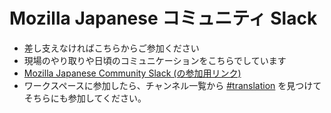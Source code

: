 # Mozilla Japanese コミュニティ  Slack
- 差し支えなければこちらからご参加ください
- 現場のやり取りや日頃のコミュニケーションをこちらでしています
- [Mozilla Japanese Community Slack (の参加用リンク) ](https://join.slack.com/t/mozillajp/shared_invite/enQtMjI2NDMwODUwNzY5LTIxZTg0YzJhMjFiYjc3NDIzNzQ3NTgyZmI1ZGQ2YWNhZmRlMzdlZWVlYTc3OGJiOGYzZTE2NThjYzFhMGMwYzQ)
- ワークスペースに参加したら、チャンネル一覧から [#translation](https://app.slack.com/client/T578ZUDLM/C5N6SFQMP) を見つけてそちらにも参加してください。
